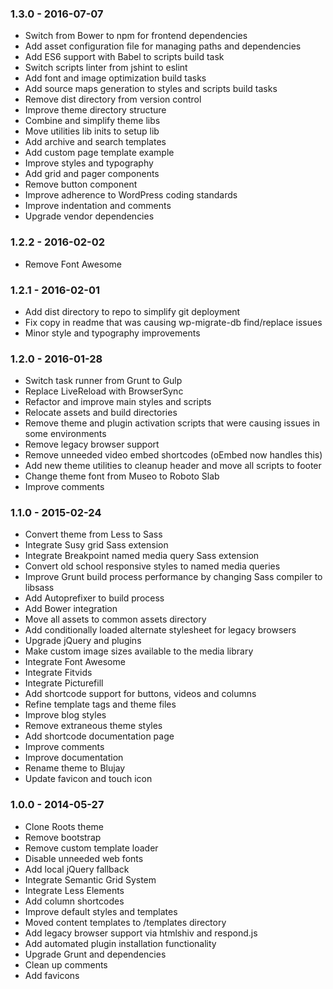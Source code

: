 ### 1.3.0 - 2016-07-07
* Switch from Bower to npm for frontend dependencies
* Add asset configuration file for managing paths and dependencies
* Add ES6 support with Babel to scripts build task
* Switch scripts linter from jshint to eslint
* Add font and image optimization build tasks
* Add source maps generation to styles and scripts build tasks
* Remove dist directory from version control
* Improve theme directory structure
* Combine and simplify theme libs
* Move utilities lib inits to setup lib
* Add archive and search templates
* Add custom page template example
* Improve styles and typography
* Add grid and pager components
* Remove button component
* Improve adherence to WordPress coding standards
* Improve indentation and comments
* Upgrade vendor dependencies

### 1.2.2 - 2016-02-02

* Remove Font Awesome

### 1.2.1 - 2016-02-01

* Add dist directory to repo to simplify git deployment
* Fix copy in readme that was causing wp-migrate-db find/replace issues
* Minor style and typography improvements

### 1.2.0 - 2016-01-28
* Switch task runner from Grunt to Gulp
* Replace LiveReload with BrowserSync
* Refactor and improve main styles and scripts
* Relocate assets and build directories
* Remove theme and plugin activation scripts that were causing issues in some environments
* Remove legacy browser support
* Remove unneeded video embed shortcodes (oEmbed now handles this)
* Add new theme utilities to cleanup header and move all scripts to footer
* Change theme font from Museo to Roboto Slab
* Improve comments

### 1.1.0 - 2015-02-24
* Convert theme from Less to Sass
* Integrate Susy grid Sass extension
* Integrate Breakpoint named media query Sass extension
* Convert old school responsive styles to named media queries
* Improve Grunt build process performance by changing Sass compiler to libsass
* Add Autoprefixer to build process
* Add Bower integration
* Move all assets to common assets directory
* Add conditionally loaded alternate stylesheet for legacy browsers
* Upgrade jQuery and plugins
* Make custom image sizes available to the media library
* Integrate Font Awesome
* Integrate Fitvids
* Integrate Picturefill
* Add shortcode support for buttons, videos and columns
* Refine template tags and theme files
* Improve blog styles
* Remove extraneous theme styles
* Add shortcode documentation page
* Improve comments
* Improve documentation
* Rename theme to Blujay
* Update favicon and touch icon

### 1.0.0 - 2014-05-27
* Clone Roots theme
* Remove bootstrap
* Remove custom template loader
* Disable unneeded web fonts
* Add local jQuery fallback
* Integrate Semantic Grid System
* Integrate Less Elements
* Add column shortcodes
* Improve default styles and templates
* Moved content templates to /templates directory
* Add legacy browser support via htmlshiv and respond.js
* Add automated plugin installation functionality
* Upgrade Grunt and dependencies
* Clean up comments
* Add favicons
